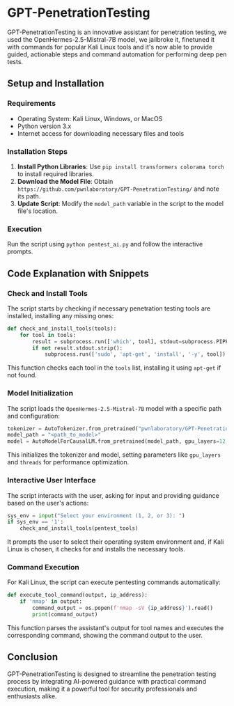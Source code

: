# GPT-PenetrationTesting
GPT-PenetrationTesting is an innovative assistant for penetration testing, we used the OpenHermes-2.5-Mistral-7B model, we jailbroke it, finetuned it with commands for popular Kali Linux tools and it's now able to provide guided, actionable steps and command automation for performing deep pen tests.

## Setup and Installation

### Requirements

- Operating System: Kali Linux, Windows, or MacOS
- Python version 3.x
- Internet access for downloading necessary files and tools

### Installation Steps

1. **Install Python Libraries**: Use `pip install transformers colorama torch` to install required libraries.
2. **Download the Model File**: Obtain `https://github.com/pwnlaboratory/GPT-PenetrationTesting/` and note its path.
3. **Update Script**: Modify the `model_path` variable in the script to the model file's location.

### Execution

Run the script using `python pentest_ai.py` and follow the interactive prompts.

## Code Explanation with Snippets

### Check and Install Tools

The script starts by checking if necessary penetration testing tools are installed, installing any missing ones:

```python
def check_and_install_tools(tools):
    for tool in tools:
        result = subprocess.run(['which', tool], stdout=subprocess.PIPE)
        if not result.stdout.strip():
            subprocess.run(['sudo', 'apt-get', 'install', '-y', tool])
```

This function checks each tool in the `tools` list, installing it using `apt-get` if not found.

### Model Initialization

The script loads the `OpenHermes-2.5-Mistral-7B` model with a specific path and configuration:

```python
tokenizer = AutoTokenizer.from_pretrained("pwnlaboratory/GPT-PenetrationTesting")
model_path = "<path_to_model>"
model = AutoModelForCausalLM.from_pretrained(model_path, gpu_layers=12, threads=1)
```

This initializes the tokenizer and model, setting parameters like `gpu_layers` and `threads` for performance optimization.

### Interactive User Interface

The script interacts with the user, asking for input and providing guidance based on the user's actions:

```python
sys_env = input("Select your environment (1, 2, or 3): ")
if sys_env == '1':
    check_and_install_tools(pentest_tools)
```

It prompts the user to select their operating system environment and, if Kali Linux is chosen, it checks for and installs the necessary tools.

### Command Execution

For Kali Linux, the script can execute pentesting commands automatically:

```python
def execute_tool_command(output, ip_address):
    if 'nmap' in output:
        command_output = os.popen(f'nmap -sV {ip_address}').read()
        print(command_output)
```

This function parses the assistant's output for tool names and executes the corresponding command, showing the command output to the user.

## Conclusion

GPT-PenetrationTesting is designed to streamline the penetration testing process by integrating AI-powered guidance with practical command execution, making it a powerful tool for security professionals and enthusiasts alike.
